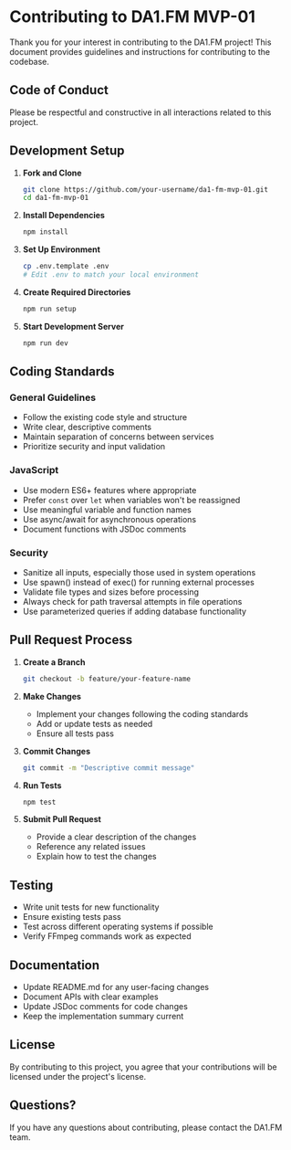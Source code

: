 # Contributing to DA1.FM MVP-01

Thank you for your interest in contributing to the DA1.FM project! This document provides guidelines and instructions for contributing to the codebase.

## Code of Conduct

Please be respectful and constructive in all interactions related to this project.

## Development Setup

1. **Fork and Clone**
   ```bash
   git clone https://github.com/your-username/da1-fm-mvp-01.git
   cd da1-fm-mvp-01
   ```

2. **Install Dependencies**
   ```bash
   npm install
   ```

3. **Set Up Environment**
   ```bash
   cp .env.template .env
   # Edit .env to match your local environment
   ```

4. **Create Required Directories**
   ```bash
   npm run setup
   ```

5. **Start Development Server**
   ```bash
   npm run dev
   ```

## Coding Standards

### General Guidelines

- Follow the existing code style and structure
- Write clear, descriptive comments
- Maintain separation of concerns between services
- Prioritize security and input validation

### JavaScript

- Use modern ES6+ features where appropriate
- Prefer `const` over `let` when variables won't be reassigned
- Use meaningful variable and function names
- Use async/await for asynchronous operations
- Document functions with JSDoc comments

### Security

- Sanitize all inputs, especially those used in system operations
- Use spawn() instead of exec() for running external processes
- Validate file types and sizes before processing
- Always check for path traversal attempts in file operations
- Use parameterized queries if adding database functionality

## Pull Request Process

1. **Create a Branch**
   ```bash
   git checkout -b feature/your-feature-name
   ```

2. **Make Changes**
   - Implement your changes following the coding standards
   - Add or update tests as needed
   - Ensure all tests pass

3. **Commit Changes**
   ```bash
   git commit -m "Descriptive commit message"
   ```

4. **Run Tests**
   ```bash
   npm test
   ```

5. **Submit Pull Request**
   - Provide a clear description of the changes
   - Reference any related issues
   - Explain how to test the changes

## Testing

- Write unit tests for new functionality
- Ensure existing tests pass
- Test across different operating systems if possible
- Verify FFmpeg commands work as expected

## Documentation

- Update README.md for any user-facing changes
- Document APIs with clear examples
- Update JSDoc comments for code changes
- Keep the implementation summary current

## License

By contributing to this project, you agree that your contributions will be licensed under the project's license.

## Questions?

If you have any questions about contributing, please contact the DA1.FM team.
